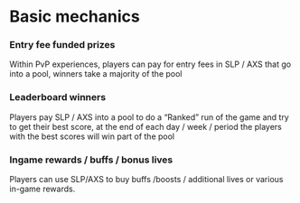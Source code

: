 # Basic mechanics

### **Entry fee funded prizes**

Within PvP experiences, players can pay for entry fees in SLP / AXS that go into a pool, winners take a majority of the pool

### Leaderboard winners

Players pay SLP / AXS into a pool to do a “Ranked” run of the game and try to get their best score, at the end of each day / week / period the players with the best scores will win part of the pool

### Ingame rewards / buffs / bonus lives

Players can use SLP/AXS to buy buffs /boosts / additional lives or various in-game rewards.
